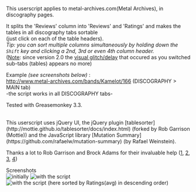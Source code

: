 This userscript applies to metal-archives.com(Metal Archives), in discography pages.  

It splits the 'Reviews' column into 'Reviews' and 'Ratings' and makes the tables in all discography tabs sortable  
(just click on each of the table headers).  
*Tip: you can sort multiple columns simultaneously by holding down the `Shift` key and clicking a 2nd, 3rd or even 4th column header.*  
(<u>Note</u>: since version 2.0 the [visual glitch/delay](http://i.stack.imgur.com/ABMts.gif) that occured as you switched sub-tabs (tables) appears no more)  

Example *(see screenshots below)* :  
http://www.metal-archives.com/bands/Kamelot/166 (DISCOGRAPHY > MAIN tab)  
-the script works in all DISCOGRAPHY tabs-

Tested with Greasemonkey 3.3.

<br>
This userscript uses jQuery UI,  
the jQuery plugin [tablesorter](http://mottie.github.io/tablesorter/docs/index.html) (forked by Rob Garrison (Mottie))  
and the JavaScript library [Mutation Summary](https://github.com/rafaelw/mutation-summary) (by Rafael Weinstein).  

Thanks a lot to Rob Garrison and Brock Adams for their invaluable help  ([1](http://stackoverflow.com/questions/26331773/javascript-in-an-html-table-how-to-select-part-of-text-matching-some-regex-f), [2](http://stackoverflow.com/questions/26416049/greasemonkey-using-the-waitforkeyelements-utility-how-to-call-a-function-aft), [3](https://github.com/Mottie/tablesorter/issues/990), [4](http://stackoverflow.com/questions/32233895/using-waitforkeyelements-is-it-possible-to-prevent-the-key-element-from-being-d))

Screenshots  
![initially](https://greasyfork.org/system/screenshots/screenshots/000/001/815/original/1.jpg?1440546373) ![with the script](https://greasyfork.org/system/screenshots/screenshots/000/001/816/original/2_.jpg?1440546373) ![with the script (here sorted by Ratings(avg) in descending order)](https://greasyfork.org/system/screenshots/screenshots/000/001/817/original/3_.jpg?1440546373)